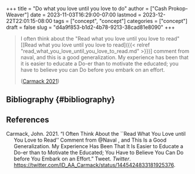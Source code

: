 +++
title = "Do what you love until you love to do"
author = ["Cash Prokop-Weaver"]
date = 2023-11-03T16:29:00-07:00
lastmod = 2023-12-22T22:01:15-08:00
tags = ["concept", "concept"]
categories = ["concept"]
draft = false
slug = "d4a9f853-b1d2-4b78-9213-38cad81e8090"
+++

> I often think about the "Read what you love until you love to read" [[Read what you love until you love to read]({{< relref "read_what_you_love_until_you_love_to_read.md" >}})] comment from naval, and this is a good generalization. My experience has been that it is easier to educate a Do-er than to motivate the educated; you have to believe you can Do before you embark on an effort.
>
> (<a href="#citeproc_bib_item_1">Carmack 2021</a>)


## Bibliography {#bibliography}

## References

<style>.csl-entry{text-indent: -1.5em; margin-left: 1.5em;}</style><div class="csl-bib-body">
  <div class="csl-entry"><a id="citeproc_bib_item_1"></a>Carmack, John. 2021. “I Often Think About the ``Read What You Love until You Love to Read’’ Comment from @Naval , and This Is a Good Generalization. My Experience Has Been That It Is Easier to Educate a Do-er than to Motivate the Educated; You Have to Believe You Can Do before You Embark on an Effort.” Tweet. <i>Twitter</i>. <a href="https://twitter.com/ID_AA_Carmack/status/1445424833181925376">https://twitter.com/ID_AA_Carmack/status/1445424833181925376</a>.</div>
</div>

